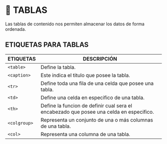 # 	:newspaper: TABLAS
Las tablas de contenido nos permiten almacenar los datos de forma ordenada.

## ETIQUETAS PARA TABLAS

<div align="center">

| ETIQUETAS |	DESCRIPCIÓN |
|---|---|
| `<table>` |	Define la tabla. |
| `<caption>` |	Este indica el titulo que posee la tabla. |
| `<tr>` | 	Define toda una fila de una celda que posee una tabla. |
| `<td>` |	Define una celda en especifico de una tabla. |
| `<th>` |	Define la funcion de definir cual sera el encabezado que posee una celda en especifico. |
| `<colgroup>` |	Representa un conjunto de una o más columnas de una tabla. |
| `<col>` |	Representa una columna de una tabla. |
</div>
<br>




























